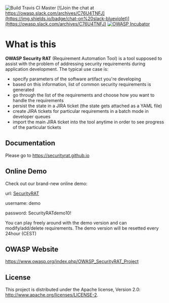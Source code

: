 ![Build Travis CI Master](https://travis-ci.org/SecurityRAT/SecurityRAT.svg?branch=master)
[![Join the chat at https://owasp.slack.com/archives/C76U4TNFJ](https://img.shields.io/badge/chat-on%20slack-blueviolet)](https://owasp.slack.com/archives/C76U4TNFJ)
[![OWASP Incubator](https://img.shields.io/badge/owasp-incubator%20project-orange.svg)](https://owasp.org/www-project-securityrat/)

# What is this

**OWASP Security RAT** (Requirement Automation Tool) is a tool supposed to assist with the problem of addressing security requirements during application development. The typical use case is:

- specify parameters of the software artifact you're developing
- based on this information, list of common security requirements is generated
- go through the list of the requirements and choose how you want to handle the requirements
- persist the state in a JIRA ticket (the state gets attached as a YAML file)
- create JIRA tickets for particular requirements in a batch mode in developer queues
- import the main JIRA ticket into the tool anytime in order to see progress of the particular tickets

## Documentation

Please go to https://securityrat.github.io

## Online Demo

Check out our brand-new online demo:

url: [SecurityRAT](https://securityrat.org)

username: demo

password: SecurityRATdemo10!

You can play freely around with the demo version and can modify/add/delete requirements. The demo version will be resetted every 24hour (CEST)


## OWASP Website

https://www.owasp.org/index.php/OWASP_SecurityRAT_Project

## License

This project is distributed under the Apache license, Version 2.0: http://www.apache.org/licenses/LICENSE-2.
